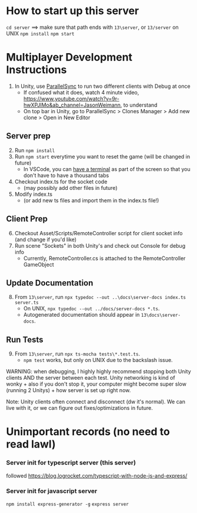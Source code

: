# How to start up this server
`cd server` ==> make sure that path ends with `13\server`, or `13/server` on UNIX
`npm install`
`npm start`

# Multiplayer Development Instructions
1. In Unity, use [ParallelSync](https://github.com/VeriorPies/ParrelSync/tree/1.4.1) to run two different clients with Debug at once
    - If confused what it does, watch 4 minute video, https://www.youtube.com/watch?v=9r-hwXPJIMo&ab_channel=JasonWeimann, to understand
    - On top bar in Unity, go to ParallelSync > Clones Manager > Add new clone > Open in New Editor

## Server prep
2. Run `npm install`
3. Run `npm start` everytime you want to reset the game (will be changed in future)
    - In VSCode, you can [have a terminal](https://code.visualstudio.com/docs/editor/integrated-terminal) as part of the screen so that you don't have to have a thousand tabs
4. Checkout index.ts for the socket code
    - (may possibly add other files in future)
5. Modify index.ts
    - (or add new ts files and import them in the index.ts file!)

## Client Prep
6. Checkout Asset/Scripts/RemoteController script for client socket info (and change if you'd like)
7. Run scene "Sockets" in both Unity's and check out Console for debug info
    - Currently, RemoteController.cs is attached to the RemoteController GameObject

## Update Documentation
8. From `13\server`, run `npx typedoc --out ..\docs\server-docs index.ts server.ts`
    - On UNIX, `npx typedoc --out ../docs/server-docs *.ts`.
    - Autogenerated documentation should appear in `13\docs\server-docs`.

## Run Tests
9. From `13\server`, run `npx ts-mocha tests\*.test.ts`.
    - `npm test` works, but only on UNIX due to the backslash issue.

WARNING: when debugging, I highly highly recommend stopping both Unity clients AND the server between each test. Unity networking is kind of wonky + also if you don't stop it, your computer might become super slow (running 2 Unitys) + how server is set up right now.

Note: Unity clients often connect and disconnect (dw it's normal). We can live with it, or we can figure out fixes/optimizations in future.

# Unimportant records (no need to read lawl)

### Server init for typescript server (this server)
followed https://blog.logrocket.com/typescript-with-node-js-and-express/

### Server init for javascript server
`npm install express-generator -g`
`express server`
